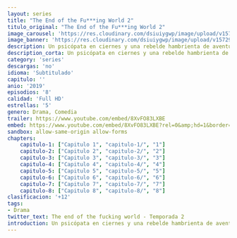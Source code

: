 ```yaml
---
layout: series
title: "The End of the Fu***ing World 2"
titulo_original: "The End of the Fu***ing World 2"
image_carousel: 'https://res.cloudinary.com/dsiuiygwp/image/upload/v1572992006/fucking2-min_bdehy4.jpg'
image_banner: 'https://res.cloudinary.com/dsiuiygwp/image/upload/v1572992009/end-of-the-fking-world-season-2-netflix-min_uhowdf.jpg'
description: Un psicópata en ciernes y una rebelde hambrienta de aventuras comparten un viaje fatídico por carretera. Serie de comedia negra basada en la novela gráfica.
description_corta: Un psicópata en ciernes y una rebelde hambrienta de aventuras comparten un viaje fatídico por carretera. Serie de comedia negra basada en la novela gráfica.
category: 'series'
descargas: 'no'
idioma: 'Subtitulado'
capitulo: ''
anio: '2019'
episodios: '8'
calidad: 'Full HD'
estrellas: '5'
genero: Drama, Comedia
trailer: https://www.youtube.com/embed/8XvFO83LXBE
embed: https://www.youtube.com/embed/8XvFO83LXBE?rel=0&amp;hd=1&border=0&wmode=opaque&enablejsapi=1&modestbranding=1&controls=1&showinfo=1
sandbox: allow-same-origin allow-forms 
chapters:
    capitulo-1: ["Capitulo 1", "capitulo-1/", "1"]
    capitulo-2: ["Capitulo 2", "capitulo-2/", "2"]
    capitulo-3: ["Capitulo 3", "capitulo-3/", "3"]
    capitulo-4: ["Capitulo 4", "capitulo-4/", "4"]
    capitulo-5: ["Capitulo 5", "capitulo-5/", "5"]
    capitulo-6: ["Capitulo 6", "capitulo-6/", "6"]
    capitulo-7: ["Capitulo 7", "capitulo-7/", "7"]
    capitulo-8: ["Capitulo 8", "capitulo-8/", "8"]
clasificacion: '+12'
tags:
- Drama
twitter_text: The end of the fucking world - Temporada 2
introduction: Un psicópata en ciernes y una rebelde hambrienta de aventuras comparten un viaje fatídico por carretera. Serie de comedia negra basada en la novela gráfica.
---
```












